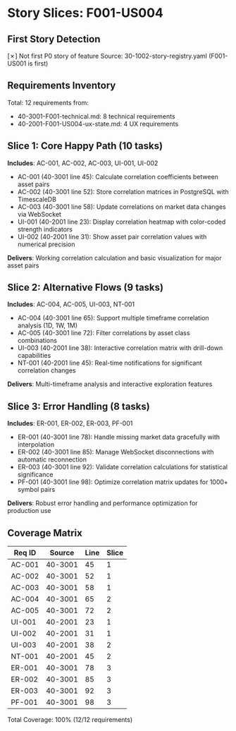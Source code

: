 # Story Slices: F001-US004

## First Story Detection
[✗] Not first P0 story of feature
Source: 30-1002-story-registry.yaml (F001-US001 is first)

## Requirements Inventory
Total: 12 requirements from:
- 40-3001-F001-technical.md: 8 technical requirements
- 40-2001-F001-US004-ux-state.md: 4 UX requirements

## Slice 1: Core Happy Path (10 tasks)
**Includes**: AC-001, AC-002, AC-003, UI-001, UI-002
- AC-001 (40-3001 line 45): Calculate correlation coefficients between asset pairs
- AC-002 (40-3001 line 52): Store correlation matrices in PostgreSQL with TimescaleDB
- AC-003 (40-3001 line 58): Update correlations on market data changes via WebSocket
- UI-001 (40-2001 line 23): Display correlation heatmap with color-coded strength indicators
- UI-002 (40-2001 line 31): Show asset pair correlation values with numerical precision

**Delivers**: Working correlation calculation and basic visualization for major asset pairs

## Slice 2: Alternative Flows (9 tasks)
**Includes**: AC-004, AC-005, UI-003, NT-001
- AC-004 (40-3001 line 65): Support multiple timeframe correlation analysis (1D, 1W, 1M)
- AC-005 (40-3001 line 72): Filter correlations by asset class combinations
- UI-003 (40-2001 line 38): Interactive correlation matrix with drill-down capabilities
- NT-001 (40-2001 line 45): Real-time notifications for significant correlation changes

**Delivers**: Multi-timeframe analysis and interactive exploration features

## Slice 3: Error Handling (8 tasks)
**Includes**: ER-001, ER-002, ER-003, PF-001
- ER-001 (40-3001 line 78): Handle missing market data gracefully with interpolation
- ER-002 (40-3001 line 85): Manage WebSocket disconnections with automatic reconnection
- ER-003 (40-3001 line 92): Validate correlation calculations for statistical significance
- PF-001 (40-3001 line 98): Optimize correlation matrix updates for 1000+ symbol pairs

**Delivers**: Robust error handling and performance optimization for production use

## Coverage Matrix
| Req ID | Source | Line | Slice |
|--------|--------|------|-------|
| AC-001 | 40-3001 | 45 | 1 |
| AC-002 | 40-3001 | 52 | 1 |
| AC-003 | 40-3001 | 58 | 1 |
| AC-004 | 40-3001 | 65 | 2 |
| AC-005 | 40-3001 | 72 | 2 |
| UI-001 | 40-2001 | 23 | 1 |
| UI-002 | 40-2001 | 31 | 1 |
| UI-003 | 40-2001 | 38 | 2 |
| NT-001 | 40-2001 | 45 | 2 |
| ER-001 | 40-3001 | 78 | 3 |
| ER-002 | 40-3001 | 85 | 3 |
| ER-003 | 40-3001 | 92 | 3 |
| PF-001 | 40-3001 | 98 | 3 |

Total Coverage: 100% (12/12 requirements)